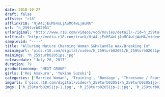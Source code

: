 ```yaml
---
date: 2018-10-27
draft: false
affsite: "r18"
afflinkr18: "NjA4LjEuMS4xLjAuMC4wLjAuMA"
url: "h_259turb02051"
urloriginal: "http://www.r18.com/videos/vod/movies/detail/-/id=h_259turb02051"
urlfinal: "http://media.r18.com/track/NjA4LjEuMS4xLjAuMC4wLjAuMA/videos/vod/movies/detail/-/id=h_259turb02051"
samplevid: "----"
title: "Alluring Mature Charming Woman S&M/Candle Wax/Breaking In"
mainimgurl: "pics.r18.com/digital/video/h_259turb02051/h_259turb02051ps.jpg"
mainimgs: "h_259turb02051ps.jpg"
releasedate: "July 26, 2017"
duration: 79
productioncomp: "NEXT GROUP"
girls: ['Rei Asakura', 'Yukino Suzuki']
categories: ['Married Woman', 'Training', 'Bondage', 'Threesome / Foursome']
imgurls: ['pics.r18.com/digital/video/h_259turb02051/h_259turb02051jp-1.jpg', 'pics.r18.com/digital/video/h_259turb02051/h_259turb02051jp-2.jpg', 'pics.r18.com/digital/video/h_259turb02051/h_259turb02051jp-3.jpg', 'pics.r18.com/digital/video/h_259turb02051/h_259turb02051jp-4.jpg', 'pics.r18.com/digital/video/h_259turb02051/h_259turb02051jp-5.jpg', 'pics.r18.com/digital/video/h_259turb02051/h_259turb02051jp-6.jpg', 'pics.r18.com/digital/video/h_259turb02051/h_259turb02051jp-7.jpg', 'pics.r18.com/digital/video/h_259turb02051/h_259turb02051jp-8.jpg', 'pics.r18.com/digital/video/h_259turb02051/h_259turb02051jp-9.jpg', 'pics.r18.com/digital/video/h_259turb02051/h_259turb02051jp-10.jpg', 'pics.r18.com/digital/video/h_259turb02051/h_259turb02051jp-11.jpg', 'pics.r18.com/digital/video/h_259turb02051/h_259turb02051jp-12.jpg', 'pics.r18.com/digital/video/h_259turb02051/h_259turb02051jp-13.jpg', 'pics.r18.com/digital/video/h_259turb02051/h_259turb02051jp-14.jpg', 'pics.r18.com/digital/video/h_259turb02051/h_259turb02051jp-15.jpg', 'pics.r18.com/digital/video/h_259turb02051/h_259turb02051jp-16.jpg', 'pics.r18.com/digital/video/h_259turb02051/h_259turb02051jp-17.jpg', 'pics.r18.com/digital/video/h_259turb02051/h_259turb02051jp-18.jpg', 'pics.r18.com/digital/video/h_259turb02051/h_259turb02051jp-19.jpg', 'pics.r18.com/digital/video/h_259turb02051/h_259turb02051jp-20.jpg']
imgs: ['h_259turb02051jp-1.jpg', 'h_259turb02051jp-2.jpg', 'h_259turb02051jp-3.jpg', 'h_259turb02051jp-4.jpg', 'h_259turb02051jp-5.jpg', 'h_259turb02051jp-6.jpg', 'h_259turb02051jp-7.jpg', 'h_259turb02051jp-8.jpg', 'h_259turb02051jp-9.jpg', 'h_259turb02051jp-10.jpg', 'h_259turb02051jp-11.jpg', 'h_259turb02051jp-12.jpg', 'h_259turb02051jp-13.jpg', 'h_259turb02051jp-14.jpg', 'h_259turb02051jp-15.jpg', 'h_259turb02051jp-16.jpg', 'h_259turb02051jp-17.jpg', 'h_259turb02051jp-18.jpg', 'h_259turb02051jp-19.jpg', 'h_259turb02051jp-20.jpg']
---
```

